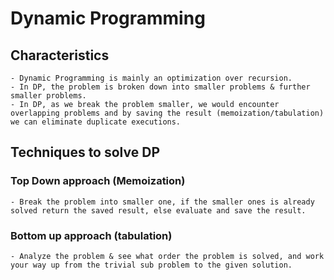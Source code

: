 # Dynamic Programming

## Characteristics

    - Dynamic Programming is mainly an optimization over recursion.
    - In DP, the problem is broken down into smaller problems & further smaller problems.
    - In DP, as we break the problem smaller, we would encounter overlapping problems and by saving the result (memoization/tabulation) we can eliminate duplicate executions. 

## Techniques to solve DP

### Top Down approach (Memoization)

    - Break the problem into smaller one, if the smaller ones is already solved return the saved result, else evaluate and save the result.

### Bottom up approach (tabulation)

    - Analyze the problem & see what order the problem is solved, and work your way up from the trivial sub problem to the given solution.

